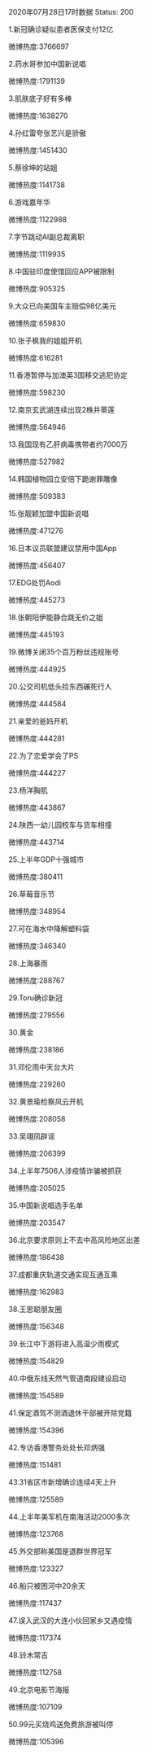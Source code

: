 2020年07月28日17时数据
Status: 200

1.新冠确诊疑似患者医保支付12亿

微博热度:3766697

2.药水哥参加中国新说唱

微博热度:1791139

3.肌肤底子好有多棒

微博热度:1638270

4.孙红雷夸张艺兴是骄傲

微博热度:1451430

5.蔡徐坤的站姐

微博热度:1141738

6.游戏嘉年华

微博热度:1122988

7.字节跳动AI副总裁离职

微博热度:1119935

8.中国驻印度使馆回应APP被限制

微博热度:905325

9.大众已向美国车主赔偿98亿美元

微博热度:659830

10.张子枫我的姐姐开机

微博热度:616281

11.香港暂停与加澳英3国移交逃犯协定

微博热度:598230

12.南京玄武湖连续出现2株并蒂莲

微博热度:564946

13.我国现有乙肝病毒携带者约7000万

微博热度:527982

14.韩国植物园立安倍下跪谢罪雕像

微博热度:509383

15.张靓颖加盟中国新说唱

微博热度:471276

16.日本议员联盟建议禁用中国App

微博热度:456407

17.EDG处罚Aodi

微博热度:445273

18.张朝阳伊能静合跳无价之姐

微博热度:445193

19.微博关闭35个百万粉丝违规账号

微博热度:444925

20.公交司机低头捡东西碾死行人

微博热度:444584

21.亲爱的爸妈开机

微博热度:444281

22.为了恋爱学会了PS

微博热度:444227

23.杨洋胸肌

微博热度:443867

24.陕西一幼儿园校车与货车相撞

微博热度:443714

25.上半年GDP十强城市

微博热度:380411

26.草莓音乐节

微博热度:348954

27.可在海水中降解塑料袋

微博热度:346340

28.上海暴雨

微博热度:288767

29.Toru确诊新冠

微博热度:279556

30.黄金

微博热度:238186

31.邓伦雨中天台大片

微博热度:229260

32.黄景瑜检察风云开机

微博热度:208058

33.吴翊凤辟谣

微博热度:206399

34.上半年7506人涉疫情诈骗被抓获

微博热度:205025

35.中国新说唱选手名单

微博热度:203547

36.北京要求原则上不去中高风险地区出差

微博热度:186438

37.成都重庆轨道交通实现互通互乘

微博热度:162983

38.王思聪朋友圈

微博热度:156348

39.长江中下游将进入高温少雨模式

微博热度:154829

40.中俄东线天然气管道南段建设启动

微博热度:154589

41.保定酒驾不测酒退休干部被开除党籍

微博热度:154396

42.专访香港警务处处长邓炳强

微博热度:151481

43.31省区市新增确诊连续4天上升

微博热度:125589

44.上半年美军机在南海活动2000多次

微博热度:123768

45.外交部称美国是退群世界冠军

微博热度:123327

46.船只被困河中20余天

微博热度:117437

47.误入武汉的大连小伙回家乡又遇疫情

微博热度:117374

48.铃木常吉

微博热度:112758

49.北京电影节海报

微博热度:107109

50.99元买烧鸡送免费旅游被叫停

微博热度:105396

